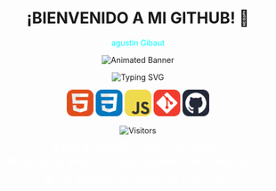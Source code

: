 <h1 align="center"> ¡BIENVENIDO A MI GITHUB! 👋 </h1>

<p align="center">
  <span style="color:#00FFFF;"> agustin Gibaut </span>
</p>

<p align="center">
  <img src="[https://raw.githubusercontent.com/rahuldkjain/github-profile-readme-generator/main/src/images/animated-header.svg](https://www.google.com/search?q=banner+hello+word+js&sca_esv=f6180b2ec0c6a1f3&rlz=1C1YTUH_esAR1098AR1098&udm=2&biw=1440&bih=773&sxsrf=ADLYWIK102cAYGPcR4tiFZZNSM_4DkX4hA%3A1723480175943&ei=bzi6ZrWdOZOk1sQP5t3r2Qg&ved=0ahUKEwj1kKj97--HAxUTkpUCHebuOosQ4dUDCBA&uact=5&oq=banner+hello+word+js&gs_lp=Egxnd3Mtd2l6LXNlcnAiFGJhbm5lciBoZWxsbyB3b3JkIGpzSNoJUCRYgQdwAHgAkAEAmAHCAaABhQWqAQMwLjS4AQPIAQD4AQGYAgGgAq0BwgIEECMYJ5gDAIgGAZIHAzAuMaAH-QI&sclient=gws-wiz-serp#vhid=GOgJDn80GN93DM&vssid=mosaic)" alt="Animated Banner">
</p>

<p align="center">
  <img src="https://readme-typing-svg.herokuapp.com/?color=02D9F7FF&size=35&center=true&vCenter=true&width=1000&lines=¡Gracias%21+por+visitar+mi+perfil%21" alt="Typing SVG">
</p>

<p align="center">
  <img src="https://github.com/tandpfun/skill-icons/blob/main/icons/HTML.svg" width="48" height="48" title="HTML"> 
  <img src="https://github.com/tandpfun/skill-icons/blob/main/icons/CSS.svg" width="48" height="48" title="CSS">   
  <img src="https://github.com/tandpfun/skill-icons/blob/main/icons/JavaScript.svg" width="48" height="48" title="JavaScript">
  <img src="https://github.com/tandpfun/skill-icons/blob/main/icons/Git.svg" width="48" height="48" title="Git"> 
  <img src="https://github.com/tandpfun/skill-icons/blob/main/icons/Github-Dark.svg" width="48" height="48" title="Github">  
</p>


<p align="center">
  <img src="https://komarev.com/ghpvc/?username=agustinG-DEV&color=blue&style=flat" alt="Visitors">
</p>


<p align="center">
  <span style="font-size: 18px; color: #FFFFFF;">📍 Soy de Córdoba, Argentina (CBA). <br> 🎓 Tengo 19 años y estudio Ingeniería en Computación. <br> 💻 Me apasiona el desarrollo Front-End.</span>
</p>
